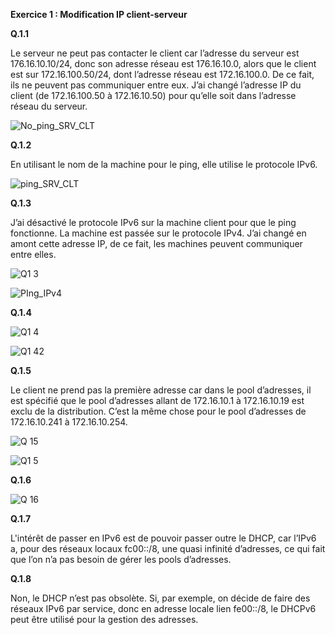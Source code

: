 **Exercice 1 : Modification IP client-serveur**

**Q.1.1**

Le serveur ne peut pas contacter le client car l’adresse du serveur est 176.16.10.10/24, donc son adresse réseau est 176.16.10.0, alors que le client est sur 172.16.100.50/24, dont l’adresse réseau est 172.16.100.0. De ce fait, ils ne peuvent pas communiquer entre eux.
J’ai changé l’adresse IP du client (de 172.16.100.50 à 172.16.10.50) pour qu’elle soit dans l’adresse réseau du serveur.

![No_ping_SRV_CLT](https://github.com/Kamalors/Checkpoint2/assets/162970946/9bfbc42b-afe4-46c9-9b78-ce7918747000)


**Q.1.2**

En utilisant le nom de la machine pour le ping, elle utilise le protocole IPv6.

![ping_SRV_CLT](https://github.com/Kamalors/Checkpoint2/assets/162970946/bccadbc4-5a38-4d87-8de4-7d32f8091f5b)


**Q.1.3**

J’ai désactivé le protocole IPv6 sur la machine client pour que le ping fonctionne. La machine est passée sur le protocole IPv4. J’ai changé en amont cette adresse IP, de ce fait, les machines peuvent communiquer entre elles.

![Q1 3](https://github.com/Kamalors/Checkpoint2/assets/162970946/dadd2315-1990-4dfb-8b97-dc5a50619b56)

![PIng_IPv4](https://github.com/Kamalors/Checkpoint2/assets/162970946/d4bc7aea-7af1-4522-849a-443814a0be6a)

**Q.1.4**

![Q1 4](https://github.com/Kamalors/Checkpoint2/assets/162970946/eacacfbc-bd2f-4dbe-aa04-6e6eac7f9adb)

![Q1 42](https://github.com/Kamalors/Checkpoint2/assets/162970946/b316eb83-564c-432c-87b1-7dd8ef9f5f7c)



**Q.1.5**

Le client ne prend pas la première adresse car dans le pool d’adresses, il est spécifié que le pool d’adresses allant de 172.16.10.1 à 172.16.10.19 est exclu de la distribution. C’est la même chose pour le pool d’adresses de 172.16.10.241 à 172.16.10.254.

![Q 15](https://github.com/Kamalors/Checkpoint2/assets/162970946/455b6ebb-1c82-4bf6-babc-a0a514d8914c)

![Q1 5](https://github.com/Kamalors/Checkpoint2/assets/162970946/e646d540-e258-47dd-939f-793fcd768634)

**Q.1.6**


![Q 16](https://github.com/Kamalors/Checkpoint2/assets/162970946/1f68ee98-4133-429b-8d82-1fd4fb76ccc6)



**Q.1.7**

L'intérêt de passer en IPv6 est de pouvoir passer outre le DHCP, car l’IPv6 a, pour des réseaux locaux fc00::/8, une quasi infinité d’adresses, ce qui fait que l’on n’a pas besoin de gérer les pools d’adresses.

**Q.1.8**

Non, le DHCP n’est pas obsolète. Si, par exemple, on décide de faire des réseaux IPv6 par service, donc en adresse locale lien fe00::/8, le DHCPv6 peut être utilisé pour la gestion des adresses.
